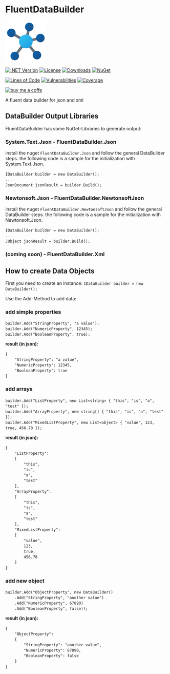 # FluentDataBuilder

![html-compiler-tool](https://raw.githubusercontent.com/lk-code/fluent-data-builder/main/icon_128.png)

[![.NET Version](https://img.shields.io/badge/dotnet%20version-net6.0-blue?style=flat-square)](https://www.nuget.org/packages/FluentDataBuilder/)
[![License](https://img.shields.io/github/license/lk-code/fluent-data-builder.svg?style=flat-square)](https://github.com/lk-code/fluent-data-builder/blob/master/LICENSE)
[![Downloads](https://img.shields.io/nuget/dt/FluentDataBuilder.svg?style=flat-square)](https://www.nuget.org/packages/FluentDataBuilder/)
[![NuGet](https://img.shields.io/nuget/v/FluentDataBuilder.svg?style=flat-square)](https://www.nuget.org/packages/FluentDataBuilder/)

[![Lines of Code](https://sonarcloud.io/api/project_badges/measure?project=lk-code_fluent-data-builder&metric=ncloc)](https://sonarcloud.io/summary/new_code?id=lk-code_fluent-data-builder)
[![Vulnerabilities](https://sonarcloud.io/api/project_badges/measure?project=lk-code_fluent-data-builder&metric=vulnerabilities)](https://sonarcloud.io/summary/new_code?id=lk-code_fluent-data-builder)
[![Coverage](https://sonarcloud.io/api/project_badges/measure?project=lk-code_fluent-data-builder&metric=coverage)](https://sonarcloud.io/summary/new_code?id=lk-code_fluent-data-builder)

[![buy me a coffe](https://cdn.buymeacoffee.com/buttons/v2/default-yellow.png)](https://www.buymeacoffee.com/lk.code)

A fluent data builder for json and xml

## DataBuilder Output Libraries

FluentDataBuilder has some NuGet-Libraries to generate output:

### System.Text.Json - FluentDataBuilder.Json

install the nuget `FluentDataBuilder.Json` and follow the general DataBuilder steps. the following code is a sample for the initialization with System.Text.Json.

`IDataBuilder builder = new DataBuilder();`<br />
`...`<br />
`JsonDocument jsonResult = builder.Build();`<br />

### Newtonsoft.Json - FluentDataBuilder.NewtonsoftJson

install the nuget `FluentDataBuilder.NewtonsoftJson` and follow the general DataBuilder steps. the following code is a sample for the initialization with Newtonsoft.Json.

`IDataBuilder builder = new DataBuilder();`<br />
`...`<br />
`JObject jsonResult = builder.Build();`<br />

### (coming soon) - FluentDataBuilder.Xml

## How to create Data Objects

First you need to create an instance:
`IDataBuilder builder = new DataBuilder();`<br />

Use the Add-Method to add data:

### add simple properties

`builder.Add("StringProperty", "a value");`<br />
`builder.Add("NumericProperty", 12345);`<br />
`builder.Add("BooleanProperty", true);`<br />

**result (in json):**

`{`<br />
`    "StringProperty": "a value",`<br />
`    "NumericProperty": 12345,`<br />
`    "BooleanProperty": true`<br />
`}`<br />

### add arrays

`builder.Add("ListProperty", new List<string> { "this", "is", "a", "test" });`<br />
`builder.Add("ArrayProperty", new string[] { "this", "is", "a", "test" });`<br />
`builder.Add("MixedListProperty", new List<object> { "value", 123, true, 456.78 });`<br />

**result (in json):**

`{`<br />
`    "ListProperty":`<br />
`    [`<br />
`        "this",`<br />
`        "is",`<br />
`        "a",`<br />
`        "test"`<br />
`    ],`<br />
`    "ArrayProperty":`<br />
`    [`<br />
`        "this",`<br />
`        "is",`<br />
`        "a",`<br />
`        "test"`<br />
`    ],`<br />
`    "MixedListProperty":`<br />
`    [`<br />
`        "value",`<br />
`        123,`<br />
`        true,`<br />
`        456.78`<br />
`    ]`<br />
`}`<br />

### add new object

`builder.Add("ObjectProperty", new DataBuilder()`<br />
`    .Add("StringProperty", "another value")`<br />
`    .Add("NumericProperty", 67890)`<br />
`    .Add("BooleanProperty", false));`<br />

**result (in json):**

`{`<br />
`    "ObjectProperty":`<br />
`    {`<br />
`        "StringProperty": "another value",`<br />
`        "NumericProperty": 67890,`<br />
`        "BooleanProperty": false`<br />
`    }`<br />
`}`<br />
